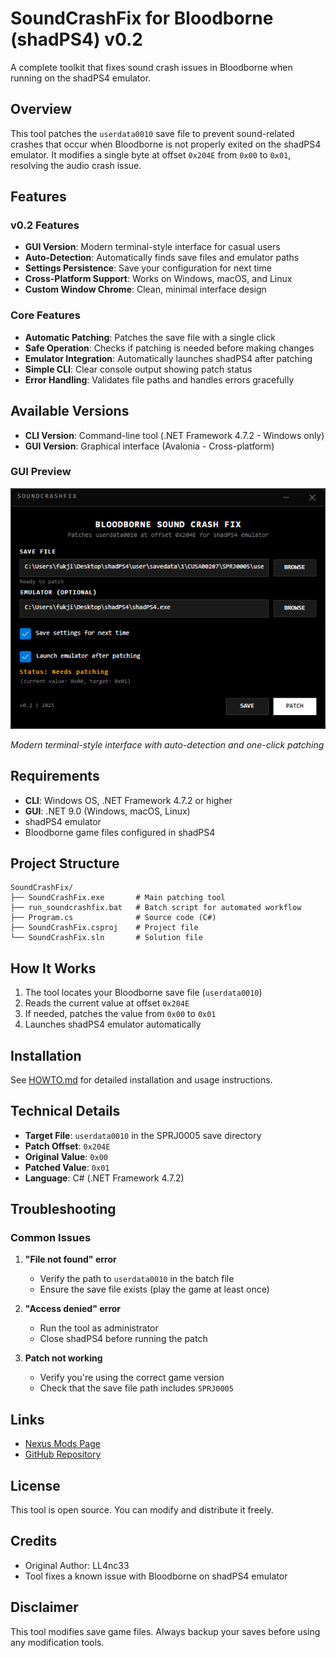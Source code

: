 # SoundCrashFix for Bloodborne (shadPS4) v0.2

A complete toolkit that fixes sound crash issues in Bloodborne when running on the shadPS4 emulator.

## Overview

This tool patches the `userdata0010` save file to prevent sound-related crashes that occur when Bloodborne is not properly exited on the shadPS4 emulator. It modifies a single byte at offset `0x204E` from `0x00` to `0x01`, resolving the audio crash issue.

## Features

### v0.2 Features
- **GUI Version**: Modern terminal-style interface for casual users
- **Auto-Detection**: Automatically finds save files and emulator paths
- **Settings Persistence**: Save your configuration for next time
- **Cross-Platform Support**: Works on Windows, macOS, and Linux
- **Custom Window Chrome**: Clean, minimal interface design

### Core Features
- **Automatic Patching**: Patches the save file with a single click
- **Safe Operation**: Checks if patching is needed before making changes
- **Emulator Integration**: Automatically launches shadPS4 after patching
- **Simple CLI**: Clear console output showing patch status
- **Error Handling**: Validates file paths and handles errors gracefully

## Available Versions

- **CLI Version**: Command-line tool (.NET Framework 4.7.2 - Windows only)
- **GUI Version**: Graphical interface (Avalonia - Cross-platform)

### GUI Preview
![SoundCrashFix GUI](GUI/screenshot.png)

*Modern terminal-style interface with auto-detection and one-click patching*

## Requirements

- **CLI**: Windows OS, .NET Framework 4.7.2 or higher
- **GUI**: .NET 9.0 (Windows, macOS, Linux)
- shadPS4 emulator
- Bloodborne game files configured in shadPS4

## Project Structure

```
SoundCrashFix/
├── SoundCrashFix.exe       # Main patching tool
├── run_soundcrashfix.bat   # Batch script for automated workflow
├── Program.cs              # Source code (C#)
├── SoundCrashFix.csproj    # Project file
└── SoundCrashFix.sln       # Solution file
```

## How It Works

1. The tool locates your Bloodborne save file (`userdata0010`)
2. Reads the current value at offset `0x204E`
3. If needed, patches the value from `0x00` to `0x01`
4. Launches shadPS4 emulator automatically

## Installation

See [HOWTO.md](HOWTO.md) for detailed installation and usage instructions.

## Technical Details

- **Target File**: `userdata0010` in the SPRJ0005 save directory
- **Patch Offset**: `0x204E`
- **Original Value**: `0x00`
- **Patched Value**: `0x01`
- **Language**: C# (.NET Framework 4.7.2)

## Troubleshooting

### Common Issues

1. **"File not found" error**
   - Verify the path to `userdata0010` in the batch file
   - Ensure the save file exists (play the game at least once)

2. **"Access denied" error**
   - Run the tool as administrator
   - Close shadPS4 before running the patch

3. **Patch not working**
   - Verify you're using the correct game version
   - Check that the save file path includes `SPRJ0005`

## Links

- [Nexus Mods Page](https://www.nexusmods.com/bloodborne/mods/165)
- [GitHub Repository](https://github.com/LL4nc33/SoundCrashFix)

## License

This tool is open source. You can modify and distribute it freely.

## Credits

- Original Author: LL4nc33
- Tool fixes a known issue with Bloodborne on shadPS4 emulator

## Disclaimer

This tool modifies save game files. Always backup your saves before using any modification tools.